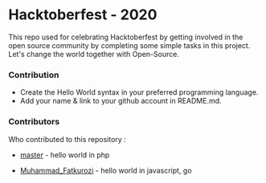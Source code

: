 # Hacktoberfest - 2020

This repo used for celebrating Hacktoberfest by getting involved in the open source community by completing some simple tasks in this project.
Let's change the world together with Open-Source.

### Contribution
  - Create the Hello World syntax in your preferred programming language.
  - Add your name & link to your github account in README.md.

### Contributors
Who contributed to this repository :
* [master] - hello world in php
* [Muhammad_Fatkurozi] - hello world in javascript, go

  [master]: <https://github.com/codeind>
  [Muhammad_Fatkurozi]: <https://github.com/ibnumardini>